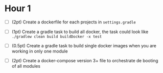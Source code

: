 # Hour 1
- [ ] (2pt) Create a dockerfile for each projects in `settings.gradle`
- [ ] (1pt) Create a gradle task to build all docker, the task could look like `./gradlew clean build buildDocker -x test`
- [ ] (0.5pt) Create a gradle task to build single docker images when you are working in only one module
- [ ] (2pt) Create a docker-compose version 3+ file to orchestrate de booting of all modules

